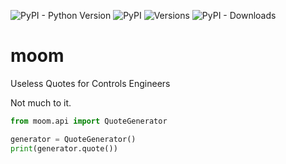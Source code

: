 
![PyPI - Python Version](https://img.shields.io/pypi/v/moom?label=pypi%20pylogix)
![PyPI](https://img.shields.io/pypi/l/moom)
![Versions](https://img.shields.io/pypi/pyversions/moom)
![PyPI - Downloads](https://img.shields.io/pypi/dm/moom)


# moom
Useless Quotes for Controls Engineers


Not much to it.

```python
from moom.api import QuoteGenerator

generator = QuoteGenerator()
print(generator.quote())
```